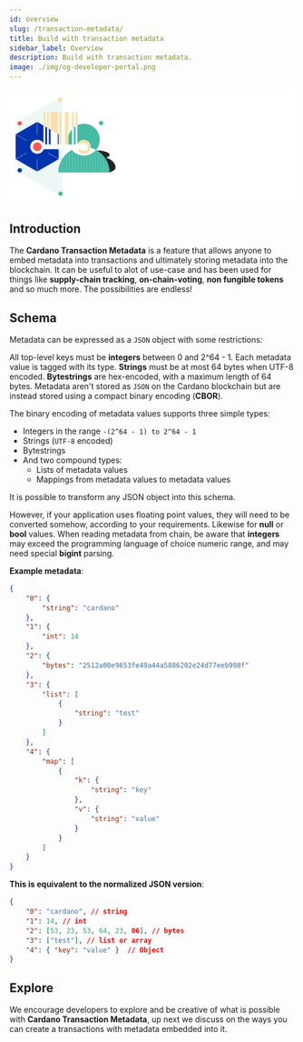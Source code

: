 ```yaml
---
id: overview
slug: /transaction-metadata/
title: Build with transaction metadata
sidebar_label: Overview
description: Build with transaction metadata.
image: ./img/og-developer-portal.png
---
```


![Cardano Transaction Metadata](../../static/img/card-transaction-metadata-title.svg)

## Introduction

The **Cardano Transaction Metadata** is a feature that allows anyone to embed metadata into transactions and ultimately storing metadata into the blockchain. It can be useful to alot of use-case and has been used for things like **supply-chain tracking**, **on-chain-voting**, **non fungible tokens** and so much more. The possibilities are endless!

## Schema

Metadata can be expressed as a `JSON` object with some restrictions:

All top-level keys must be **integers** between 0 and 2^64 - 1. Each metadata value is tagged with its type. **Strings** must be at most 64 bytes when UTF-8 encoded. **Bytestrings** are hex-encoded, with a maximum length of 64 bytes. Metadata aren't stored as `JSON` on the Cardano blockchain but are instead stored using a compact binary encoding (**CBOR**).

The binary encoding of metadata values supports three simple types:

- Integers in the range `-(2^64 - 1) to 2^64 - 1`
- Strings (`UTF-8` encoded)
- Bytestrings
- And two compound types:
    - Lists of metadata values
    - Mappings from metadata values to metadata values

It is possible to transform any JSON object into this schema.

However, if your application uses floating point values, they will need to be converted somehow, according to your requirements. Likewise for **null** or **bool** values. When reading metadata from chain, be aware that **integers** may exceed the programming language of choice numeric range, and may need special **bigint** parsing.

**Example metadata**:

```json
{
    "0": {
        "string": "cardano"
    },
    "1": {
        "int": 14
    },
    "2": {
        "bytes": "2512a00e9653fe49a44a5886202e24d77eeb998f"
    },
    "3": {
        "list": [
            {
                "string": "test"
            }
        ]
    },
    "4": {
        "map": [
            {
                "k": {
                    "string": "key"
                },
                "v": {
                    "string": "value"
                }
            }
        ]
    }
}
```

**This is equivalent to the normalized JSON version**:

```json
{
    "0": "cardano", // string
    "1": 14, // int
    "2": [53, 23, 53, 64, 23, 06], // bytes
    "3": ["test"], // list or array
    "4": { "key": "value" }  // Object
}
```

## Explore

We encourage developers to explore and be creative of what is possible with **Cardano Transaction Metadata**, up next we discuss on the ways you can create a transactions with metadata embedded into it.